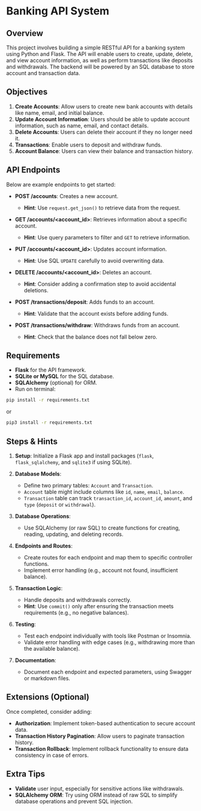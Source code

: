 
# Banking API System

## Overview
This project involves building a simple RESTful API for a banking system using Python and Flask. The API will enable users to create, update, delete, and view account information, as well as perform transactions like deposits and withdrawals. The backend will be powered by an SQL database to store account and transaction data.

## Objectives
1. **Create Accounts**: Allow users to create new bank accounts with details like name, email, and initial balance.
2. **Update Account Information**: Users should be able to update account information, such as name, email, and contact details.
3. **Delete Accounts**: Users can delete their account if they no longer need it.
4. **Transactions**: Enable users to deposit and withdraw funds.
5. **Account Balance**: Users can view their balance and transaction history.

## API Endpoints
Below are example endpoints to get started:

- **POST /accounts**: Creates a new account.
  - **Hint**: Use `request.get_json()` to retrieve data from the request.

- **GET /accounts/<account_id>**: Retrieves information about a specific account.
  - **Hint**: Use query parameters to filter and `GET` to retrieve information.

- **PUT /accounts/<account_id>**: Updates account information.
  - **Hint**: Use SQL `UPDATE` carefully to avoid overwriting data.

- **DELETE /accounts/<account_id>**: Deletes an account.
  - **Hint**: Consider adding a confirmation step to avoid accidental deletions.

- **POST /transactions/deposit**: Adds funds to an account.
  - **Hint**: Validate that the account exists before adding funds.

- **POST /transactions/withdraw**: Withdraws funds from an account.
  - **Hint**: Check that the balance does not fall below zero.

## Requirements
- **Flask** for the API framework.
- **SQLite or MySQL** for the SQL database.
- **SQLAlchemy** (optional) for ORM.
- Run on terminal:
```bash
pip install -r requirements.txt
```
or 

```bash
pip3 install -r requirements.txt
```

## Steps & Hints

1. **Setup**: Initialize a Flask app and install packages (`flask`, `flask_sqlalchemy`, and `sqlite3` if using SQLite).

2. **Database Models**:
   - Define two primary tables: `Account` and `Transaction`.
   - `Account` table might include columns like `id`, `name`, `email`, `balance`.
   - `Transaction` table can track `transaction_id`, `account_id`, `amount`, and `type` (`deposit` or `withdrawal`).

3. **Database Operations**:
   - Use SQLAlchemy (or raw SQL) to create functions for creating, reading, updating, and deleting records.

4. **Endpoints and Routes**:
   - Create routes for each endpoint and map them to specific controller functions.
   - Implement error handling (e.g., account not found, insufficient balance).

5. **Transaction Logic**:
   - Handle deposits and withdrawals correctly.
   - **Hint**: Use `commit()` only after ensuring the transaction meets requirements (e.g., no negative balances).

6. **Testing**:
   - Test each endpoint individually with tools like Postman or Insomnia.
   - Validate error handling with edge cases (e.g., withdrawing more than the available balance).

7. **Documentation**:
   - Document each endpoint and expected parameters, using Swagger or markdown files.

## Extensions (Optional)
Once completed, consider adding:
- **Authorization**: Implement token-based authentication to secure account data.
- **Transaction History Pagination**: Allow users to paginate transaction history.
- **Transaction Rollback**: Implement rollback functionality to ensure data consistency in case of errors.

## Extra Tips
- **Validate** user input, especially for sensitive actions like withdrawals.
- **SQLAlchemy ORM**: Try using ORM instead of raw SQL to simplify database operations and prevent SQL injection.
